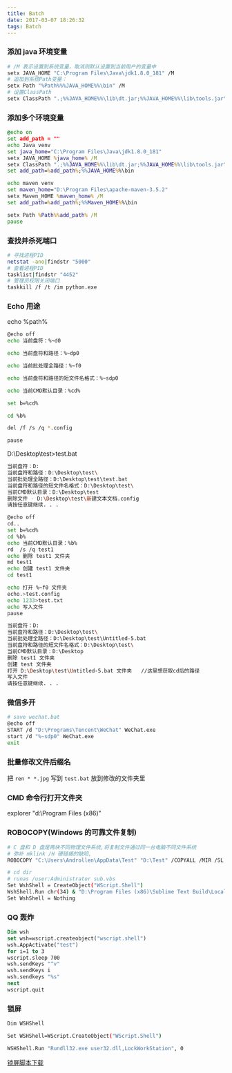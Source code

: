 ```yaml
---
title: Batch
date: 2017-03-07 18:26:32
tags: Batch
---
```


### 添加 java 环境变量

  ``` bash
  # /M 表示设置到系统变量，取消则默认设置到当前用户的变量中
  setx JAVA_HOME "C:\Program Files\Java\jdk1.8.0_181" /M
  # 追加到系统Path变量：
  setx Path "%Path%%%JAVA_HOME%%\bin" /M
  # 设置ClassPath
  setx ClassPath ".;%%JAVA_HOME%%\lib\dt.jar;%%JAVA_HOME%%\lib\tools.jar" /M
  ```

### 添加多个环境变量

  ``` bat
  @echo on
  set add_path = ""
  echo Java venv
  set java_home="C:\Program Files\Java\jdk1.8.0_181"
  setx JAVA_HOME %java_home% /M
  setx ClassPath ".;%%JAVA_HOME%%\lib\dt.jar;%%JAVA_HOME%%\lib\tools.jar" /M
  set add_path=%add_path%;%%JAVA_HOME%%\bin

  echo maven venv
  set maven_home="D:\Program Files\apache-maven-3.5.2"
  setx Maven_HOME %maven_home% /M
  set add_path=%add_path%;%%Maven_HOME%%\bin

  setx Path %Path%%add_path% /M
  pause
  ```

### 查找并杀死端口

  ```bash
  # 寻找进程PID
  netstat -ano|findstr "5000"
  # 查看进程PID
  tasklist|findstr "4452"
  # 管理员权限关闭端口
  taskkill /f /t /im python.exe
  ```

### Echo 用途

  echo %path%

  ``` bash
  @echo off
  echo 当前盘符：%~d0

  echo 当前盘符和路径：%~dp0

  echo 当前批处理全路径：%~f0

  echo 当前盘符和路径的短文件名格式：%~sdp0

  echo 当前CMD默认目录：%cd%

  set b=%cd%

  cd %b%

  del /f /s /q *.config

  pause
  ```

  D:\Desktop\test>test.bat  

  ``` bash
  当前盘符：D:
  当前盘符和路径：D:\Desktop\test\
  当前批处理全路径：D:\Desktop\test\test.bat
  当前盘符和路径的短文件名格式：D:\Desktop\test\
  当前CMD默认目录：D:\Desktop\test
  删除文件 - D:\Desktop\test\新建文本文档.config
  请按任意键继续. . .
  ```

  ``` bash
  @echo off
  cd..
  set b=%cd%
  cd %b%
  echo 当前CMD默认目录：%b%
  rd  /s /q test1
  echo 删除 test1 文件夹
  md test1
  echo 创建 test1 文件夹
  cd test1

  echo 打开 %~f0 文件夹
  echo.>test.config
  echo 1233>test.txt
  echo 写入文件
  pause
  ```

  ``` bash
  当前盘符：D:
  当前盘符和路径：D:\Desktop\test\
  当前批处理全路径：D:\Desktop\test\Untitled-5.bat
  当前盘符和路径的短文件名格式：D:\Desktop\test\
  当前CMD默认目录：D:\Desktop
  删除 test1 文件夹
  创建 test 文件夹
  打开 D:\Desktop\test\Untitled-5.bat 文件夹   //这里想获取cd后的路径
  写入文件
  请按任意键继续. . .
  ```

### 微信多开

``` bash
# save wechat.bat
@echo off
START /d "D:\Programs\Tencent\WeChat" WeChat.exe
start /d "%~sdp0" WeChat.exe
exit
```

### 批量修改文件后缀名

把 `ren * *.jpg` 写到 `test.bat` 放到修改的文件夹里

### CMD 命令行打开文件夹

explorer "d:\Program Files (x86)"

### ROBOCOPY(Windows 的可靠文件复制)

```sh
# C 盘和 D 盘是两块不同物理文件系统,将复制文件通过同一台电脑不同文件系统
# 弥补 mklink /H 硬链接的缺陷,
ROBOCOPY "C:\Users\Androllen\AppData\Test" "D:\Test" /COPYALL /MIR /SL /MON:1  /MOT:1
```

```sh
# cd dir
# runas /user:Administrator sub.vbs
Set WshShell = CreateObject("WScript.Shell")
WshShell.Run chr(34) & "D:\Program Files (x86)\Sublime Text Build\Local\sublime.bat" & Chr(34), 0
Set WshShell = Nothing
```

### QQ 轰炸

```vb
Dim wsh
set wsh=wscript.createobject("wscript.shell")
wsh.AppActivate("test")
for i=1 to 3
wscript.sleep 700
wsh.sendKeys "^v"
wsh.sendKeys i
wsh.sendkeys "%s"
next
wscript.quit
```

### 锁屏

```sh
Dim WSHShell

Set WSHShell=WScript.CreateObject("WScript.Shell")

WSHShell.Run "Rundll32.exe user32.dll,LockWorkStation", 0
```

[锁屏脚本下载](../../../assets/posts/锁屏.vbs)
